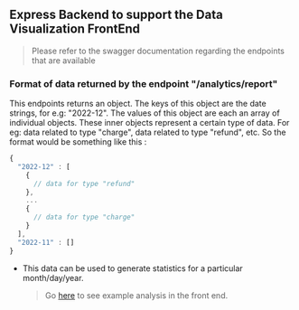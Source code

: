 ## Express Backend to support the Data Visualization FrontEnd

> Please refer to the swagger documentation regarding the endpoints that are available

### Format of data returned by the endpoint "/analytics/report"

This endpoints returns an object. The keys of this object are the date strings, for e.g: "2022-12".
The values of this object are each an array of individual objects. These inner objects represent a certain type
of data. For eg: data related to type "charge", data related to type "refund", etc.
So the format would be something like this :

```js
{
  "2022-12" : [
    {
      // data for type "refund"
    },
    ...
    {
      // data for type "charge"
    }
  ],
  "2022-11" : []
}
```

-   This data can be used to generate statistics for a particular month/day/year.
    > Go [here](./analyser-queries-for-fronted) to see example analysis in the front end.

